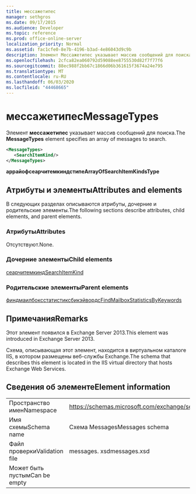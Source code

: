 ```yaml
---
title: мессажетипес
manager: sethgros
ms.date: 09/17/2015
ms.audience: Developer
ms.topic: reference
ms.prod: office-online-server
localization_priority: Normal
ms.assetid: fac1cfe0-8e7b-4196-b3ad-4e86043d9c9b
description: Элемент Мессажетипес указывает массив сообщений для поиска.
ms.openlocfilehash: 2cfca82ea060792d59088ee8755530d82f7f77f6
ms.sourcegitcommit: 88ec988f2bb67c1866d06b361615f3674a24e795
ms.translationtype: MT
ms.contentlocale: ru-RU
ms.lasthandoff: 06/03/2020
ms.locfileid: "44468665"
---
```

# <a name="messagetypes"></a><span data-ttu-id="f2a84-103">мессажетипес</span><span class="sxs-lookup"><span data-stu-id="f2a84-103">MessageTypes</span></span>

<span data-ttu-id="f2a84-104">Элемент **мессажетипес** указывает массив сообщений для поиска.</span><span class="sxs-lookup"><span data-stu-id="f2a84-104">The **MessageTypes** element specifies an array of messages to search.</span></span> 
  
```XML
<MessageTypes>
   <SearchItemKind/>
</MessageTypes>
```

 <span data-ttu-id="f2a84-105">**аррайофсеарчитемкиндстипе**</span><span class="sxs-lookup"><span data-stu-id="f2a84-105">**ArrayOfSearchItemKindsType**</span></span>
## <a name="attributes-and-elements"></a><span data-ttu-id="f2a84-106">Атрибуты и элементы</span><span class="sxs-lookup"><span data-stu-id="f2a84-106">Attributes and elements</span></span>

<span data-ttu-id="f2a84-107">В следующих разделах описываются атрибуты, дочерние и родительские элементы.</span><span class="sxs-lookup"><span data-stu-id="f2a84-107">The following sections describe attributes, child elements, and parent elements.</span></span>
  
### <a name="attributes"></a><span data-ttu-id="f2a84-108">Атрибуты</span><span class="sxs-lookup"><span data-stu-id="f2a84-108">Attributes</span></span>

<span data-ttu-id="f2a84-109">Отсутствуют.</span><span class="sxs-lookup"><span data-stu-id="f2a84-109">None.</span></span>
  
### <a name="child-elements"></a><span data-ttu-id="f2a84-110">Дочерние элементы</span><span class="sxs-lookup"><span data-stu-id="f2a84-110">Child elements</span></span>

[<span data-ttu-id="f2a84-111">сеарчитемкинд</span><span class="sxs-lookup"><span data-stu-id="f2a84-111">SearchItemKind</span></span>](searchitemkind.md)
  
### <a name="parent-elements"></a><span data-ttu-id="f2a84-112">Родительские элементы</span><span class="sxs-lookup"><span data-stu-id="f2a84-112">Parent elements</span></span>

[<span data-ttu-id="f2a84-113">финдмаилбоксстатистиксбикэйвордс</span><span class="sxs-lookup"><span data-stu-id="f2a84-113">FindMailboxStatisticsByKeywords</span></span>](findmailboxstatisticsbykeywords.md)
  
## <a name="remarks"></a><span data-ttu-id="f2a84-114">Примечания</span><span class="sxs-lookup"><span data-stu-id="f2a84-114">Remarks</span></span>

<span data-ttu-id="f2a84-115">Этот элемент появился в Exchange Server 2013.</span><span class="sxs-lookup"><span data-stu-id="f2a84-115">This element was introduced in Exchange Server 2013.</span></span>
  
<span data-ttu-id="f2a84-116">Схема, описывающая этот элемент, находится в виртуальном каталоге IIS, в котором размещены веб-службы Exchange.</span><span class="sxs-lookup"><span data-stu-id="f2a84-116">The schema that describes this element is located in the IIS virtual directory that hosts Exchange Web Services.</span></span>
  
## <a name="element-information"></a><span data-ttu-id="f2a84-117">Сведения об элементе</span><span class="sxs-lookup"><span data-stu-id="f2a84-117">Element information</span></span>

|||
|:-----|:-----|
|<span data-ttu-id="f2a84-118">Пространство имен</span><span class="sxs-lookup"><span data-stu-id="f2a84-118">Namespace</span></span>  <br/> |https://schemas.microsoft.com/exchange/services/2006/messages  <br/> |
|<span data-ttu-id="f2a84-119">Имя схемы</span><span class="sxs-lookup"><span data-stu-id="f2a84-119">Schema name</span></span>  <br/> |<span data-ttu-id="f2a84-120">Схема Messages</span><span class="sxs-lookup"><span data-stu-id="f2a84-120">Messages schema</span></span>  <br/> |
|<span data-ttu-id="f2a84-121">Файл проверки</span><span class="sxs-lookup"><span data-stu-id="f2a84-121">Validation file</span></span>  <br/> |<span data-ttu-id="f2a84-122">messages. xsd</span><span class="sxs-lookup"><span data-stu-id="f2a84-122">messages.xsd</span></span>  <br/> |
|<span data-ttu-id="f2a84-123">Может быть пустым</span><span class="sxs-lookup"><span data-stu-id="f2a84-123">Can be empty</span></span>  <br/> ||
   

